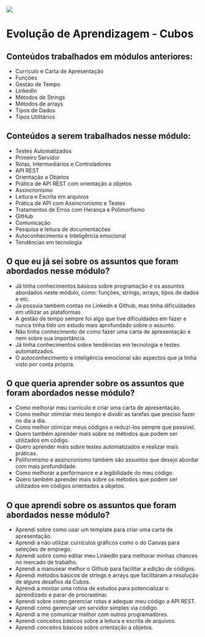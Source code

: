 ![](https://i.imgur.com/xG74tOh.png)

# Evolução de Aprendizagem - Cubos

## Conteúdos trabalhados em módulos anteriores:

- Curriculo e Carta de Apresentação
- Funções
- Gestão de Tempo
- LinkedIn
- Métodos de Strings
- Métodos de arrays
- Tipos de Dados
- Tipos Utilitários

## Conteúdos a serem trabalhados nesse módulo:

- Testes Automatizados 
- Primeiro Servidor 
- Rotas, Intermediários e Controladores 
- API REST 
- Orientação a Objetos 
- Prática de API REST com orientação a objetos
- Assincronismo
- Leitura e Escrita em arquivos
- Prática de API com Assincronismo e Testes
- Tratamentos de Erros com Herança e Polimorfismo
- GitHub
- Comunicação
- Pesquisa e leitura de documentações
- Autoconhecimento e Inteligência emocional
- Tendências em tecnologia



## O que eu já sei sobre os assuntos que foram abordados nesse módulo?

- Já tinha conhecimentos básicos sobre programação e os assuntos abordados neste módulo, como: funções, strings, arrays, tipos de dados e etc.
- Ja possuia também contas no Linkedn e Github, mas tinha dificuldades em utilizar as plataformas.
- A gestão de tempo sempre foi algo que tive dificuldades em fazer e nunca tinha tido um estudo mais aprofundado sobre o assunto.
- Não tinha conhecimento de como fazer uma carta de apresentação e nem sobre sua importância.
- Já tinha conhecimentos sobre tendências em tecnologia e testes automatizados.
- O autoconhecimento e inteligência emocional são aspectos que ja tinha visto por conta própria.

## O que queria aprender sobre os assuntos que foram abordados nesse módulo?

- Como melhorar meu currículo e criar uma carta de apresentação.
- Como melhor otimziar meu tempo e dividir as tarefas que preciso fazer no dia a dia.
- Como melhor otimizar meus códigos e reduzi-los sempre que possível.
- Quero também aprender mais sobre os métodos que podem ser utilizados em código.
- Quero aprender mais sobre testes automatizados e realizar mais práticas.
- Poliformismo e assincronismo também são assuntos que desejo abordar com mais profundidade.
- Como melhorar a performance e a legibilidade do meu código.
- Quero também aprender mais sobre os métodos que podem ser utilizados em códigos orientados a objetos.

## O que aprendi sobre os assuntos que foram abordados nesse módulo?

- Aprendi sobre como usar um template para criar uma carta de apresentação.
- Aprendi a não utilizar currículos gráficos como o do Canvas para seleções de emprego.
- Aprendi sobre como editar meu LinkedIn para melhorar minhas chances no mercado de trabalho.
- Aprendi a manusear melhor o Github para facilitar a edição de códigos.
- Aprendi métodos básicos de strings e arrays que facilitaram a resolução de alguns desafios da Cubos.
- Aprendi a montar uma rotina de estudos para potencializar o aprendizado e parar de procrastinar.
- Aprendi sobre como gerenciar rotas e adequar meu código a API REST.
- Aprendi como gerenciar um servidor simples via código.
- Aprendi a me comunicar melhor com outros programadores.
- Aprendi conceitos básicos sobre a leitura e escrita de arquivos.
- Aprendi conceitos básicos sobre orientação a objetos.
